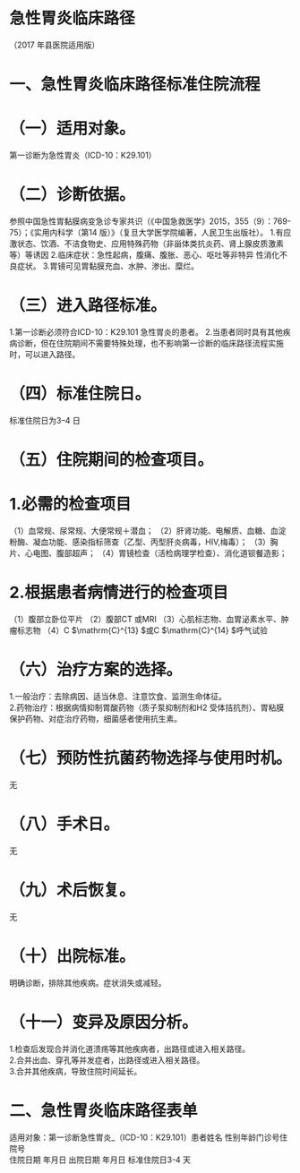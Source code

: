 # 急性胃炎临床路径  
（2017 年县医院适用版）  
# 一、急性胃炎临床路径标准住院流程  
# （一）适用对象。  
第一诊断为急性胃炎（ICD-10：K29.101）  
# （二）诊断依据。  
参照中国急性胃黏膜病变急诊专家共识（《中国急救医学》2015，355（9）：769-75）；《实用内科学（第14 版）》（复旦大学医学院编著，人民卫生出版社）。 1.有应激状态、饮酒、不洁食物史、应用特殊药物（非甾体类抗炎药、肾上腺皮质激素等）等诱因  2.临床症状：急性起病，腹痛、腹胀、恶心、呕吐等非特异 性消化不良症状。 3.胃镜可见胃黏膜充血、水肿、渗出、糜烂。  
# （三）进入路径标准。  
1.第一诊断必须符合ICD-10：K29.101 急性胃炎的患者。 2.当患者同时具有其他疾病诊断，但在住院期间不需要特殊处理，也不影响第一诊断的临床路径流程实施时，可以进入路径。  
# （四）标准住院日。  
标准住院日为3–4 日  
# （五）住院期间的检查项目。  
# 1.必需的检查项目  
（1）血常规、尿常规、大便常规＋潜血； （2）肝肾功能、电解质、血糖、血淀粉酶、凝血功能、感染指标筛查（乙型、丙型肝炎病毒，HIV,梅毒）； （3）胸片、心电图、腹部超声； （4）胃镜检查（活检病理学检查）、消化道钡餐造影；  
# 2.根据患者病情进行的检查项目  
（1）腹部立卧位平片  （2）腹部CT 或MRI （3）心肌标志物、血胃泌素水平、肿瘤标志物 （4）C $\mathrm{C}^{13} $或C $\mathrm{C}^{14} $呼气试验  
# （六）治疗方案的选择。  
1.一般治疗：去除病因、适当休息、注意饮食、监测生命体征。  
2.药物治疗：根据病情抑制胃酸药物（质子泵抑制剂和H2 受体拮抗剂）、胃粘膜保护药物、对症治疗药物，细菌感者使用抗生素。  
# （七）预防性抗菌药物选择与使用时机。  
无  
# （八）手术日。  
无  
# （九）术后恢复。  
无  
# （十）出院标准。  
明确诊断，排除其他疾病。症状消失或减轻。  
# （十一）变异及原因分析。  
1.检查后发现合并消化道溃疡等其他疾病者，出路径或进入相关路径。  
2.合并出血、穿孔等并发症者，出路径或进入相关路径。  
3.合并其他疾病，导致住院时间延长。  
# 二、急性胃炎临床路径表单  
适用对象：第一诊断急性胃炎_（ICD-10：K29.101）患者姓名  性别年龄门诊号住院号  
住院日期  年月日   出院日期  年月日  标准住院日3-4 天  
